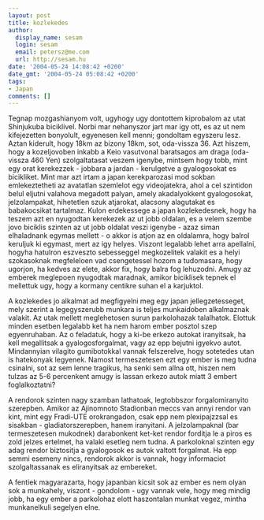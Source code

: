 ```yaml
---
layout: post
title: kozlekedes
author:
  display_name: sesam
  login: sesam
  email: petersz@me.com
  url: http://sesam.hu
date: '2004-05-24 14:08:42 +0200'
date_gmt: '2004-05-24 05:08:42 +0200'
tags:
- Japan
comments: []
---
```


Tegnap mozgashianyom volt, ugyhogy ugy dontottem kiprobalom az utat Shinjukuba biciklivel. Norbi mar nehanyszor jart mar igy ott, es az ut nem kifejezetten bonyolult, egyenesen kell menni; gondoltam egyszeru lesz. Aztan kiderult, hogy 18km az bizony 18km, sot, oda-vissza 36. Azt hiszem, hogy a kozeljovoben inkabb a Keio vasutvonal baratsagos am draga (oda-vissza 460 Yen) szolgaltatasat veszem igenybe, mintsem hogy tobb, mint egy orat kerekezzek - jobbara a jardan - kerulgetve a gyalogosokat es bicikliket. Mint mar azt irtam a japan kerekparozasi mod sokban emlekeztetheti az avatatlan szemlelot egy videojatekra, ahol a cel szintidon belul eljutni valahova megadott palyan, amely akadalyokkent gyalogosokat, jelzolampakat, hihetetlen szuk atjarokat, alacsony alagutakat es babakocsikat tartalmaz. Kulon erdekessege a japan kozlekedesnek, hogy ha teszem azt en nyugodtan kerekezek az ut jobb oldalan, es a velem szembe jovo biciklis szinten az ut jobb oldalat veszi igenybe - azaz siman elhaladnank egymas mellett - o akkor is atjon az en oldalamra, hogy balrol keruljuk ki egymast, mert az igy helyes. Viszont legalabb lehet arra apellalni, hogyha hatulron eszveszto sebesseggel megkozelitek valakit es a helyi szokasoknak megfeleloen vad csengetessel hozom a tudomasara, hogy ugorjon, ha kedves az elete, akkor fix, hogy balra fog lehuzodni. Amugy az emberek meglepoen nyugodtak maradnak, amikor biciklisek tepnek el mellettuk ugy, hogy a kormany centikre suhan el a karjuktol.

A kozlekedes jo alkalmat ad megfigyelni meg egy japan jellegzetesseget, mely szerint a legegyszerubb munkara is teljes munkaidoben alkalmaznak valakit. Az utak mellett meglehetosen surun parkolohazak talalhatok. Elottuk minden esetben legalabb ket ha nem harom ember posztol szep egyenruhaban. Az o feladatuk, hogy a ki-be erkezo autokat iranyitsak, ha kell megallitsak a gyalogosforgalmat, vagy az epp bejutni igyekvo autot. Mindannyian vilagito gumibotokkal vannak felszerelve, hogy sotetedes utan is hatekonyak legyenek. Namost termeszetesen ezt egy ember is meg tudna csinalni, sot az sem lenne tragikus, ha senki sem allna ott, hiszen nem tulzas az 5-6 percenkent amugy is lassan erkezo autok miatt 3 embert foglalkoztatni?

A rendorok szinten nagy szamban lathatoak, legtobbszor forgalomiranyito szerepben. Amikor az Ajinomnoto Stadionban meccs van annyi rendor van kint, mint egy Fradi-UTE orokrangadon, csak epp nem plexipajzzsal es sisakban - gladiatorszerepben, hanem iranyitani. A jelzolampaknal (bar termeszetesen mukodnek) darabonkent ket-ket rendor forditja le a piros es zold jelzes ertelmet, ha valaki esetleg nem tudna. A parkoloknal szinten egy adag rendor biztositja a gyalogosok es autok valtott forgalmat. Ha epp semmi esemeny nincs, rendorok akkor is vannak, hogy informaciot szolgaltassanak es eliranyitsak az embereket.

A fentiek magyarazarta, hogy japanban kicsit sok az ember es nem olyan sok a munkahely, viszont - gondolom - ugy vannak vele, hogy meg mindig jobb, ha egy ember a parkolohaz elott haszontalan munkat vegez, mintha munkanelkuli segelyen elne.
